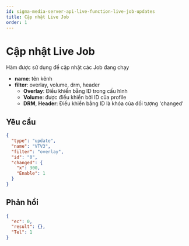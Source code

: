 ```yaml
---
id: sigma-media-server-api-live-function-live-job-updates
title: Cập nhật Live Job
order: 1
---
```


# Cập nhật Live Job

Hàm được sử dụng để cập nhật các Job đang chạy

- **name**: tên kênh
- **filter**: overlay, volume, drm, header
  - **Overlay**: Điều khiển bằng ID trong cấu hình
  - **Volume**: được điều khiển bởi ID của profile
  - **DRM**, **Header**: Điều khiển bằng ID là khóa của đối tượng 'changed'

## Yêu cầu

```json
{
  "type": "update",
  "name": "VTV3",
  "filter": "overlay",
  "id": "0",
  "changed": {
    "x": 300,
    "Enable": 1
  }
}
```

## Phản hồi

```json
{
  "ec": 0,
  "result": {},
  "Tel": 1
}
```
